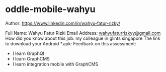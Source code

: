 # oddle-mobile-wahyu

Author: https://www.linkedin.com/in/wahyu-fatur-rizky/

Full Name: Wahyu Fatur Rizki
Email Address: wahyufaturrizkyy@gmail.com
How did you know about this job: my colleague in glints singapore
The link to download your Android \*.apk:
Feedback on this assessment:

- I learn GraphQl
- I learn GraphCMS
- I learn integration mobile with GraphCMS
